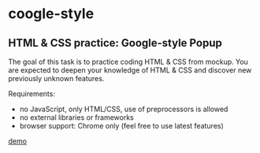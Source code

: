 # coogle-style

## HTML &amp; CSS practice: Google-style Popup

The goal of this task is to practice coding HTML & CSS from mockup. You are expected to deepen your knowledge of HTML & CSS and discover new previously unknown features.

Requirements:

* no JavaScript, only HTML/CSS, use of preprocessors is allowed
* no external libraries or frameworks
* browser support: Chrome only (feel free to use latest features)

[demo](https://aymkin.github.io/coogle-style/)
